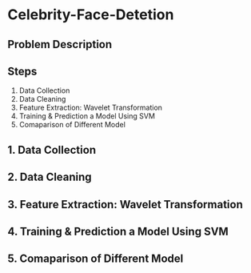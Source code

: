 # Celebrity-Face-Detetion
## Problem Description
## Steps
1. Data Collection
2. Data Cleaning 
3. Feature Extraction: Wavelet Transformation
4. Training & Prediction a Model Using SVM
5. Comaparison of Different Model 

## 1. Data Collection
## 2. Data Cleaning 
## 3. Feature Extraction: Wavelet Transformation
## 4. Training & Prediction a Model Using SVM
## 5. Comaparison of Different Model 
